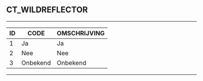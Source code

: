 ## CT_WILDREFLECTOR

***

|ID        	|CODE          	|OMSCHRIJVING	|                                                           
|------   	|----          	|-----    		|                                                           
|1			|Ja				|Ja				|
|2			|Nee			|Nee			|
|3			|Onbekend		|Onbekend		|

***

